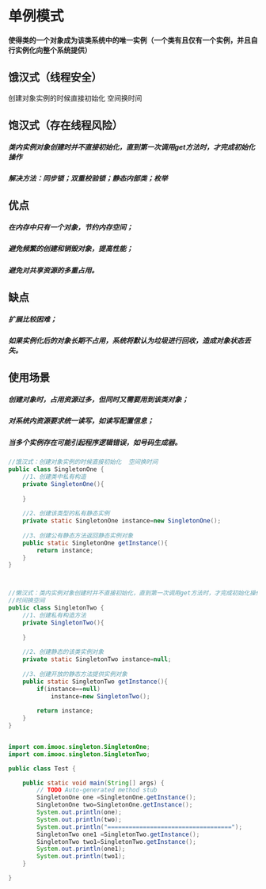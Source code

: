 # 单例模式
#### 使得类的一个对象成为该类系统中的唯一实例（一个类有且仅有一个实例，并且自行实例化向整个系统提供）
## 饿汉式（线程安全）
创建对象实例的时候直接初始化  空间换时间
## 饱汉式（存在线程风险）
##### 类内实例对象创建时并不直接初始化，直到第一次调用get方法时，才完成初始化操作
##### 解决方法：同步锁；双重校验锁；静态内部类；枚举
## 优点
##### 在内存中只有一个对象，节约内存空间；
##### 避免频繁的创建和销毁对象，提高性能；
##### 避免对共享资源的多重占用。
## 缺点
##### 扩展比较困难；
##### 如果实例化后的对象长期不占用，系统将默认为垃圾进行回收，造成对象状态丢失。
## 使用场景
##### 创建对象时，占用资源过多，但同时又需要用到该类对象；
##### 对系统内资源要求统一读写，如读写配置信息；
##### 当多个实例存在可能引起程序逻辑错误，如号码生成器。
```java
//饿汉式：创建对象实例的时候直接初始化  空间换时间
public class SingletonOne {
	//1、创建类中私有构造
	private SingletonOne(){
		
	}
	
	//2、创建该类型的私有静态实例
	private static SingletonOne instance=new SingletonOne();
	
	//3、创建公有静态方法返回静态实例对象
	public static SingletonOne getInstance(){
		return instance;
	}
}



//懒汉式：类内实例对象创建时并不直接初始化，直到第一次调用get方法时，才完成初始化操作
//时间换空间
public class SingletonTwo {
	//1、创建私有构造方法
	private SingletonTwo(){
		
	}
	
	//2、创建静态的该类实例对象
	private static SingletonTwo instance=null;
	
	//3、创建开放的静态方法提供实例对象
	public static SingletonTwo getInstance(){
		if(instance==null)
			instance=new SingletonTwo();
		
		return instance;
	}
}


import com.imooc.singleton.SingletonOne;
import com.imooc.singleton.SingletonTwo;

public class Test {

	public static void main(String[] args) {
		// TODO Auto-generated method stub
		SingletonOne one =SingletonOne.getInstance();
		SingletonOne two=SingletonOne.getInstance();
		System.out.println(one);
		System.out.println(two);
		System.out.println("===================================");
		SingletonTwo one1 =SingletonTwo.getInstance();
		SingletonTwo two1=SingletonTwo.getInstance();
		System.out.println(one1);
		System.out.println(two1);
	}

}

```
